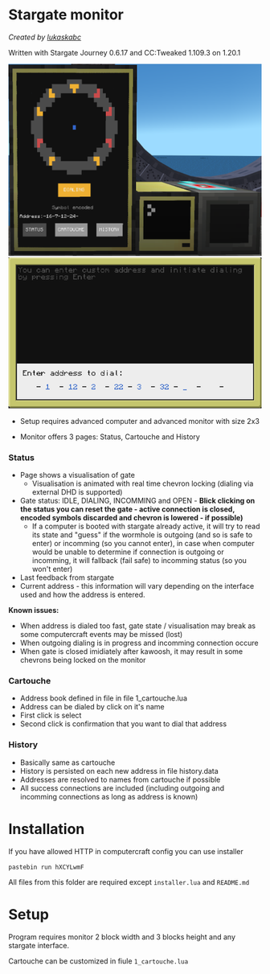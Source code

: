 # Stargate monitor
*Created by [lukaskabc](https://lukaskabc.tk)*

Written with Stargate Journey 0.6.17 and CC:Tweaked 1.109.3 on 1.20.1  

![monitor image](../imgs/StargateMonitor.png)
![terminal image](../imgs/StargateMonitorTerminal.png)

 - Setup requires advanced computer and advanced monitor with size 2x3

 - Monitor offers 3 pages: Status, Cartouche and History

 ### Status
 - Page shows a visualisation of gate
    - Visualisation is animated with real time chevron locking (dialing via external DHD is supported)
 - Gate status: IDLE, DIALING, INCOMMING and OPEN - **Blick clicking on the status you can reset the gate - active connection is closed, encoded symbols discarded and chevron is lowered - if possible)**
    - If a computer is booted with stargate already active, 
    it will try to read its state and "guess" if the wormhole is outgoing (and so is safe to enter) or incomming (so you cannot enter), in case when computer would be unable to determine if connection is outgoing or incomming, it will fallback (fail safe) to incomming status (so you won't enter)
 - Last feedback from stargate
 - Current address - this information will vary depending on the interface used and how the address is entered.
 
**Known issues:**
 - When address is dialed too fast, gate state / visualisation may break as some computercraft events may be missed (lost)
 - When outgoing dialing is in progress and incomming connection occure
 - When gate is closed imidiately after kawoosh, it may result in some chevrons being locked on the monitor

### Cartouche
  - Address book defined in file in file 1_cartouche.lua
  - Address can be dialed by click on it's name
  - First click is select
  - Second click is confirmation that you want to dial that address

### History
 - Basically same as cartouche
 - History is persisted on each new address in file history.data
 - Addresses are resolved to names from cartouche if possible
 - All success connections are included (including outgoing and incomming connections as long as address is known)

# Installation

If you have allowed HTTP in computercraft config you can use installer
```
pastebin run hXCYLwmF
```

All files from this folder are required except `installer.lua` and `README.md`

# Setup
Program requires monitor 2 block width and 3 blocks height and any stargate interface.

Cartouche can be customized in fiule `1_cartouche.lua`

